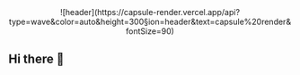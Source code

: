 <div align="center">
  ![header](https://capsule-render.vercel.app/api?type=wave&color=auto&height=300&section=header&text=capsule%20render&fontSize=90)
</div>

## Hi there 👋

<!--
**ChanhyukYun/ChanhyukYun** is a ✨ _special_ ✨ repository because its `README.md` (this file) appears on your GitHub profile.

Here are some ideas to get you started:

- 🔭 I’m currently working on ...
- 🌱 I’m currently learning ...
- 👯 I’m looking to collaborate on ...
- 🤔 I’m looking for help with ...
- 💬 Ask me about ...
- 📫 How to reach me: ...
- 😄 Pronouns: ...
- ⚡ Fun fact: ...
-->

